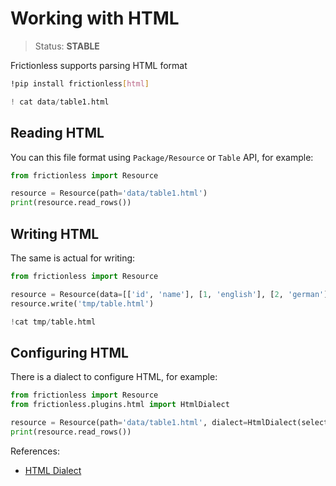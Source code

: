 # Working with HTML

> Status: **STABLE**

Frictionless supports parsing HTML format

```sh
!pip install frictionless[html]
```

```python
! cat data/table1.html
```

## Reading HTML

You can this file format using `Package/Resource` or `Table` API, for example:


```python
from frictionless import Resource

resource = Resource(path='data/table1.html')
print(resource.read_rows())
```

## Writing HTML

The same is actual for writing:

```python
from frictionless import Resource

resource = Resource(data=[['id', 'name'], [1, 'english'], [2, 'german']])
resource.write('tmp/table.html')
```

```python
!cat tmp/table.html
```

## Configuring HTML

There is a dialect to configure HTML, for example:

```py
from frictionless import Resource
from frictionless.plugins.html import HtmlDialect

resource = Resource(path='data/table1.html', dialect=HtmlDialect(selector='#id'))
print(resource.read_rows())
```

References:
- [HTML Dialect](https://frictionlessdata.io/tooling/python/formats-reference/#html)
